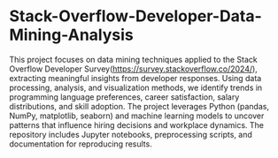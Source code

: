 # Stack-Overflow-Developer-Data-Mining-Analysis
This project focuses on data mining techniques applied to the Stack Overflow Developer Survey(https://survey.stackoverflow.co/2024/), extracting meaningful insights from developer responses. Using data processing, analysis, and visualization methods, we identify trends in programming language preferences, career satisfaction, salary distributions, and skill adoption. The project leverages Python (pandas, NumPy, matplotlib, seaborn) and machine learning models to uncover patterns that influence hiring decisions and workplace dynamics. The repository includes Jupyter notebooks, preprocessing scripts, and documentation for reproducing results.
